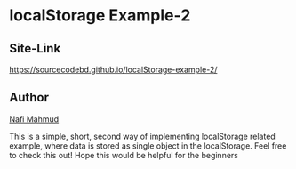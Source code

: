 # localStorage Example-2
## Site-Link
https://sourcecodebd.github.io/localStorage-example-2/

## Author 
[Nafi Mahmud][author]

[author]: https://sourcecodebd.github.io/nafi.com/
This is a simple, short, second way of implementing localStorage related example, where data is stored as single object in the localStorage. Feel free to check this out! Hope this would be helpful for the beginners
